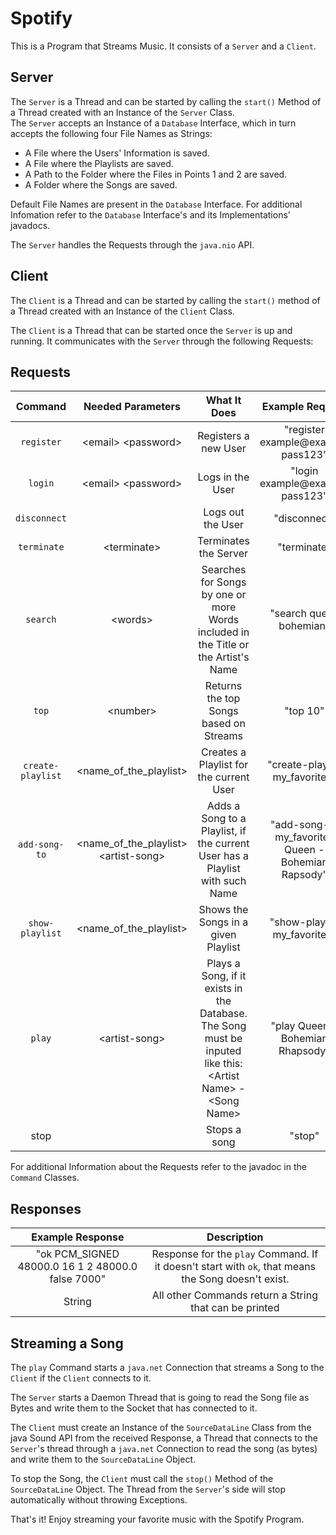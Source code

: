 # Spotify

This is a Program that Streams Music. It consists of a `Server` and a `Client`.

## Server

The `Server` is a Thread and can be started by calling the `start()` Method of a Thread created with an Instance of the `Server` Class.  
The `Server` accepts an Instance of a `Database` Interface, which in turn accepts the following four File Names as Strings:

- A File where the Users' Information is saved.
- A File where the Playlists are saved.
- A Path to the Folder where the Files in Points 1 and 2 are saved.
- A Folder where the Songs are saved.  

Default File Names are present in the `Database` Interface. For additional Infomation refer to the `Database` Interface's and its Implementations' javadocs.  

The `Server` handles the Requests through the `java.nio` API.

## Client

The `Client` is a Thread and can be started by calling the `start()` method of a Thread created with an Instance of the `Client` Class.

The `Client` is a Thread that can be started once the `Server` is up and running. It communicates with the `Server` through the following Requests:

## Requests
|Command|Needed Parameters|What It Does|Example Request|
|:-:|:-:|:-:|:-:|
| `register` | \<email> \<password> | Registers a new User | "register example@example pass123" |
| `login` | \<email> \<password> | Logs in the User | "login example@example pass123" |
| `disconnect` | | Logs out the User | "disconnect" |
| `terminate` | \<terminate> | Terminates the Server | "terminate" |
| `search` | \<words> | Searches for Songs by one or more Words included in the Title or the Artist's Name | "search queen bohemian"  |
| `top` | \<number> | Returns the top Songs based on Streams | "top 10" |
| `create-playlist` | \<name_of_the_playlist> | Creates a Playlist for the current User | "create-playlist my_favorites" |
| `add-song-to` | \<name_of_the_playlist> \<artist-song> | Adds a Song to a Playlist, if the current User has a Playlist with such Name | "add-song-to my_favorites Queen - Bohemian Rapsody" |
| `show-playlist` | \<name_of_the_playlist> | Shows the Songs in a given Playlist | "show-playlist my_favorites" |
| `play` | \<artist-song> | Plays a Song, if it exists in the Database. The Song must be inputed like this: \<Artist Name> - \<Song Name> | "play Queen - Bohemian Rhapsody" |
| stop | | Stops a song | "stop" |

For additional Information about the Requests refer to the javadoc in the `Command` Classes.  

## Responses
|Example Response|Description|
|:-:|:-:|
| "ok PCM_SIGNED 48000.0 16 1 2 48000.0 false 7000" | Response for the `play` Command. If it doesn't start with `ok`, that means the Song doesn't exist. |
| String | All other Commands return a String that can be printed | 
##

## Streaming a Song
The `play` Command starts a `java.net` Connection that streams a Song to the `Client` if the `Client` connects to it.  

The `Server` starts a Daemon Thread that is going to read the Song file as Bytes and write them to the Socket that has connected to it.  
  
The `Client` must create an Instance of the `SourceDataLine` Class from the java Sound API from the received Response, a Thread that connects to the `Server`'s thread through a `java.net` Connection to read the song (as bytes) and write them to the `SourceDataLine` Object.  
  
To stop the Song, the `Client` must call the `stop()` Method of the `SourceDataLine` Object. The Thread from the `Server`'s side will stop automatically without throwing Exceptions.

That's it! Enjoy streaming your favorite music with the Spotify Program.
